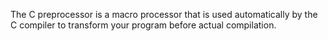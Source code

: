  The C preprocessor is a macro processor that is used automatically by the C compiler to transform your program before actual compilation. 
